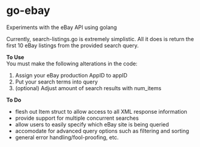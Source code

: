 go-ebay
=======

Experiments with the eBay API using golang

Currently, search-listings.go is extremely simplistic. All it does is return the first 
10 eBay listings from the provided search query.

**To Use**  
You must make the following alterations in the code:  
1. Assign your eBay production AppID to appID  
2. Put your search terms into query  
3. (optional) Adjust amount of search results with num_items
  

**To Do**
- flesh out Item struct to allow access to all XML response information
- provide support for multiple concurrent searches
- allow users to easily specify which eBay site is being queried
- accomodate for advanced query options such as filtering and sorting
- general error handling/fool-proofing, etc.
